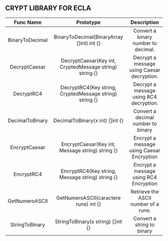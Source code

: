 ## CRYPT LIBRARY FOR ECLA


|    Func Name    |                        Prototype                        |                Description                 |
|:---------------:|:-------------------------------------------------------:|:------------------------------------------:|
| BinaryToDecimal |        BinaryToDecimal(BinaryArray []int) int {}        |    Convert a binary number to decimal.     |
|  DecryptCaesar  | DecryptCaesar(Key int, CryptedMessage string) string {} | Decrypt a message using Caesar decryption. |
|   DecryptRC4    | DecryptRC4(Key string, CryptedMessage string) string {} |  Decrypt a message using RC4 decryption.   |
| DecimalToBinary |             DecimalToBinary(x int) []int {}             |     Convert a decimal number to binary     |
|  EncryptCaesar  |    EncryptCaesar(Key int, Message string) string {}     | Encrypt a message using Caesar Encryption  |
|   EncryptRC4    |    EncryptRC4(Key string, Message string) string {}     |   Encrypt a message using RC4 Encryption   |
| GetNumeroASCII  |          GetNumeroASCII(caractere rune) int {}          |    Retrieve the ASCII number of a rune.    |
| StringToBinary  |            StringToBinary(s string) []int {}            |         Convert a string to binary         |

